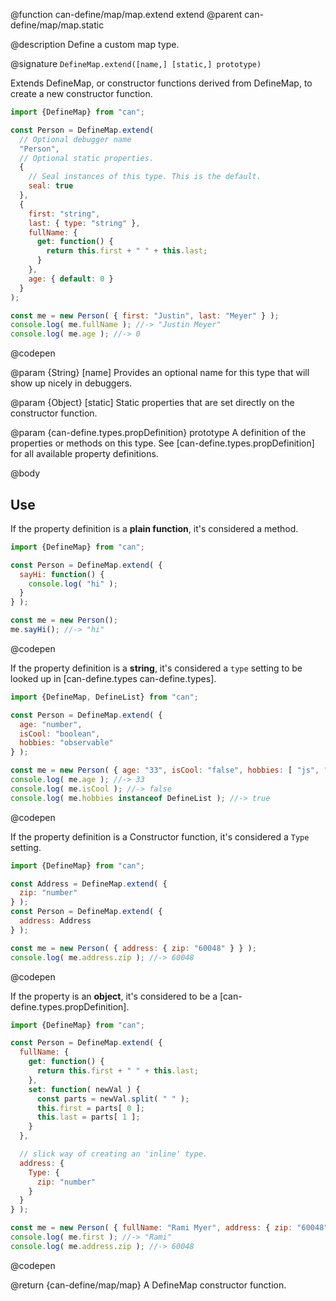 @function can-define/map/map.extend extend
@parent can-define/map/map.static

@description Define a custom map type.

@signature `DefineMap.extend([name,] [static,] prototype)`

  Extends DefineMap, or constructor functions derived from DefineMap,
  to create a new constructor function.

  ```js
  import {DefineMap} from "can";

  const Person = DefineMap.extend(
    // Optional debugger name
    "Person",
	// Optional static properties.
    {
      // Seal instances of this type. This is the default.
      seal: true
    },
    {
      first: "string",
      last: { type: "string" },
      fullName: {
        get: function() {
          return this.first + " " + this.last;
        }
      },
      age: { default: 0 }
    }
  );

  const me = new Person( { first: "Justin", last: "Meyer" } );
  console.log( me.fullName ); //-> "Justin Meyer"
  console.log( me.age ); //-> 0
  ```
  @codepen

  @param {String} [name] Provides an optional name for this type that will
  show up nicely in debuggers.

  @param {Object} [static] Static properties that are set directly on the
  constructor function.

  @param {can-define.types.propDefinition} prototype A definition of the properties or methods on this type. See [can-define.types.propDefinition] for all available property definitions.

@body

## Use

If the property definition is a __plain function__, it's considered a method.

```js
import {DefineMap} from "can";

const Person = DefineMap.extend( {
  sayHi: function() {
    console.log( "hi" );
  }
} );

const me = new Person();
me.sayHi(); //-> "hi"
```
@codepen

If the property definition is a __string__, it's considered a `type` setting to be looked up in [can-define.types can-define.types].

```js
import {DefineMap, DefineList} from "can";

const Person = DefineMap.extend( {
  age: "number",
  isCool: "boolean",
  hobbies: "observable"
} );

const me = new Person( { age: "33", isCool: "false", hobbies: [ "js", "bball" ] } );
console.log( me.age ); //-> 33
console.log( me.isCool ); //-> false
console.log( me.hobbies instanceof DefineList ); //-> true
```
@codepen


If the property definition is a Constructor function, it's considered a `Type` setting.

```js
import {DefineMap} from "can";

const Address = DefineMap.extend( {
  zip: "number"
} );
const Person = DefineMap.extend( {
  address: Address
} );

const me = new Person( { address: { zip: "60048" } } );
console.log( me.address.zip ); //-> 60048
```
@codepen

If the property is an __object__, it's considered to be a [can-define.types.propDefinition].

```js
import {DefineMap} from "can";

const Person = DefineMap.extend( {
  fullName: {
    get: function() {
      return this.first + " " + this.last;
    },
    set: function( newVal ) {
      const parts = newVal.split( " " );
      this.first = parts[ 0 ];
      this.last = parts[ 1 ];
    }
  },

  // slick way of creating an 'inline' type.
  address: {
    Type: {
      zip: "number"
    }
  }
} );

const me = new Person( { fullName: "Rami Myer", address: { zip: "60048" } } );
console.log( me.first ); //-> "Rami"
console.log( me.address.zip ); //-> 60048
```
@codepen

@return {can-define/map/map} A DefineMap constructor function.
